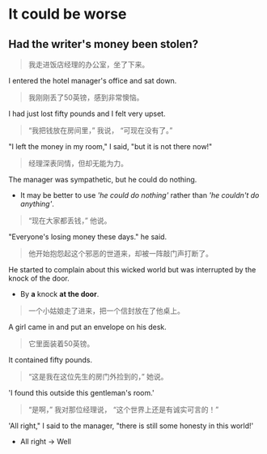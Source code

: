 # It could be worse

## Had the writer's money been stolen?

> 我走进饭店经理的办公室，坐了下来。  

I entered the hotel manager's office and sat down.

> 我刚刚丢了50英镑，感到非常懊恼。  

I had just lost fifty pounds and I felt very upset.

> “我把钱放在房间里，” 我说， “可现在没有了。”

"I left the money in my room," I said, "but it is not there now!" 

> 经理深表同情，但却无能为力。

The manager was sympathetic, but he could do nothing.

- It may be better to use *'he could do nothing'* rather than *'he couldn't do anything'*.

> “现在大家都丢钱，” 他说。 

"Everyone's losing money these days." he said.

> 他开始抱怨起这个邪恶的世道来，却被一阵敲门声打断了。

He started to complain about this wicked world but was interrupted by the knock of the door.

- By **a** knock **at the door**.
  
> 一个小姑娘走了进来，把一个信封放在了他桌上。

A girl came in and put an envelope on his desk.

> 它里面装着50英镑。

It contained fifty pounds.

> “这是我在这位先生的房门外捡到的，” 她说。

'I found this outside this gentleman's room.'

> “是啊，” 我对那位经理说， “这个世界上还是有诚实可言的！”

'All right," I said to the manager, "there is still some honesty in this world!'

- All right → Well
